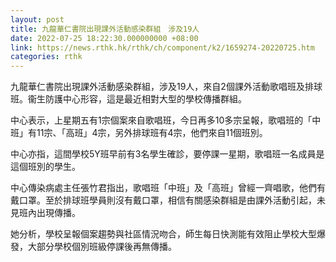 ```yaml
---
layout: post
title: 九龍華仁書院出現課外活動感染群組　涉及19人
date: 2022-07-25 18:22:30.000000000 +08:00
link: https://news.rthk.hk/rthk/ch/component/k2/1659274-20220725.htm
categories: rthk
---
```


九龍華仁書院出現課外活動感染群組，涉及19人，來自2個課外活動歌唱班及排球班。衞生防護中心形容，這是最近相對大型的學校傳播群組。

中心表示，上星期五有1宗個案來自歌唱班，今日再多10多宗呈報，歌唱班的「中班」有11宗、「高班」4宗，另外排球班有4宗，他們來自11個班別。

中心亦指，這間學校5Y班早前有3名學生確診，要停課一星期，歌唱班一名成員是這個班別的學生。

中心傳染病處主任張竹君指出，歌唱班「中班」及「高班」曾經一齊唱歌，他們有戴口罩。至於排球班學員則沒有戴口罩，相信有關感染群組是由課外活動引起，未見班內出現傳播。

她分析，學校呈報個案趨勢與社區情況吻合，師生每日快測能有效阻止學校大型爆發，大部分學校個別班級停課後再無傳播。
